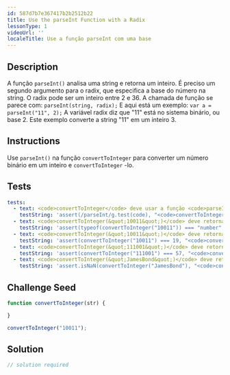 ```yaml
---
id: 587d7b7e367417b2b2512b22
title: Use the parseInt Function with a Radix
lessonType: 1
videoUrl: ''
localeTitle: Use a função parseInt com uma base
---
```


## Description
<section id="description"> A função <code>parseInt()</code> analisa uma string e retorna um inteiro. É preciso um segundo argumento para o radix, que especifica a base do número na string. O radix pode ser um inteiro entre 2 e 36. A chamada de função se parece com: <code>parseInt(string, radix);</code> E aqui está um exemplo: <code>var a = parseInt(&quot;11&quot;, 2);</code> A variável radix diz que &quot;11&quot; está no sistema binário, ou base 2. Este exemplo converte a string &quot;11&quot; em um inteiro 3. </section>

## Instructions
<section id="instructions"> Use <code>parseInt()</code> na função <code>convertToInteger</code> para converter um número binário em um inteiro e <code>convertToInteger</code> -lo. </section>

## Tests
<section id='tests'>

```yml
tests:
  - text: <code>convertToInteger</code> deve usar a função <code>parseInt()</code>
    testString: 'assert(/parseInt/g.test(code), "<code>convertToInteger</code> should use the <code>parseInt()</code> function");'
  - text: <code>convertToInteger(&quot;10011&quot;)</code> deve retornar um número
    testString: 'assert(typeof(convertToInteger("10011")) === "number", "<code>convertToInteger("10011")</code> should return a number");'
  - text: <code>convertToInteger(&quot;10011&quot;)</code> deve retornar 19
    testString: 'assert(convertToInteger("10011") === 19, "<code>convertToInteger("10011")</code> should return 19");'
  - text: <code>convertToInteger(&quot;111001&quot;)</code> deve retornar 57
    testString: 'assert(convertToInteger("111001") === 57, "<code>convertToInteger("111001")</code> should return 57");'
  - text: <code>convertToInteger(&quot;JamesBond&quot;)</code> deve retornar NaN
    testString: 'assert.isNaN(convertToInteger("JamesBond"), "<code>convertToInteger("JamesBond")</code> should return NaN");'

```

</section>

## Challenge Seed
<section id='challengeSeed'>

<div id='js-seed'>

```js
function convertToInteger(str) {

}

convertToInteger("10011");

```

</div>



</section>

## Solution
<section id='solution'>

```js
// solution required
```
</section>
